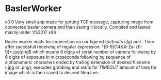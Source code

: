 # BaslerWorker
v0.0
Very small app made for getting TCP message, capturing image from connected basler camera and then saving it locally.
Compiled and tested mainly under VS2017 x64

Basler worker waits for connection on configured (_defaults.cfg_) port. 
Then after succesfull receiving of regular expression: ^[0-9]{14}[A-Za-z0-9]+.jpg|png$ which means 
8 digits of serial number of camera following by 6 digits of exposure in microseconds 
following by sequence of alphanumeric characters ended by trailing extension of 
desired filename (.jpg or .png), executes grabbing and waits for _TIMEOUT_ amount of time 
for image which is then saved to desired filename.